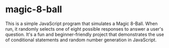 # magic-8-ball
This is a simple JavaScript program that simulates a Magic 8-Ball. When run, it randomly selects one of eight possible responses to answer a user's question. It's a fun and beginner-friendly project that demonstrates the use of conditional statements and random number generation in JavaScript.
